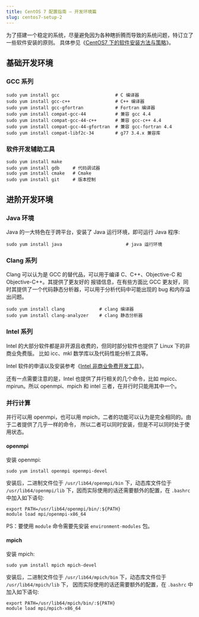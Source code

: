 ```yaml
---
title: CentOS 7 配置指南 — 开发环境篇
slug: centos7-setup-2
---
```

为了搭建一个稳定的系统，尽量避免因为各种瞎折腾而导致的系统问题，特订立了一些软件安装的原则。
具体参见《[CentOS7 下的软件安装方法与策略](/how-to-install-softwares-under-centos-7/)》。
## 基础开发环境

### GCC 系列

    sudo yum install gcc                     # C 编译器
    sudo yum install gcc-c++                 # C++ 编译器
    sudo yum install gcc-gfortran            # Fortran 编译器
    sudo yum install compat-gcc-44           # 兼容 gcc 4.4
    sudo yum install compat-gcc-44-c++       # 兼容 gcc-c++ 4.4
    sudo yum install compat-gcc-44-gfortran  # 兼容 gcc-fortran 4.4
    sudo yum install compat-libf2c-34        # g77 3.4.x 兼容库

### 软件开发辅助工具

    sudo yum install make
    sudo yum install gdb     # 代码调试器
    sudo yum install cmake   # Cmake
    sudo yum install git     # 版本控制


## 进阶开发环境

### Java 环境

Java 的一大特色在于跨平台，安装了 Java 运行环境，即可运行 Java 程序:

    sudo yum install java                        # java 运行环境

### Clang 系列

Clang 可以认为是 GCC 的替代品，可以用于编译 C、C++、Objective-C 和 Objective-C++。其提供了更友好的
报错信息，在有些方面比 GCC 更友好，同时其提供了一个代码静态分析器，可以用于分析代码中可能出现的 bug 和内存溢出问题。

    sudo yum install clang             # clang 编译器
    sudo yum install clang-analyzer    # clang 静态分析器

### Intel 系列

Intel 的大部分软件都是非开源且收费的，但同时部分软件也提供了 Linux 下的非商业免费版。
比如 icc、mkl 数学库以及代码性能分析工具等。

Intel 软件的申请以及安装参考《[Intel 非商业免费开发工具](/intel-non-commercial-software.html)》。

还有一点需要注意的是，Intel 也提供了并行相关的几个命令，比如 mpicc、mpirun。所以 openmpi、mpich
和 intel 三者，在并行时只能用其中一个。

### 并行计算

并行可以用 openmpi，也可以用 mpich，二者的功能可以认为是完全相同的。由于二者提供了几乎一样的命令，
所以二者可以同时安装，但是不可以同时处于使用状态。

#### openmpi

安装 openmpi:

    sudo yum install openmpi openmpi-devel

安装后，二进制文件位于 `/usr/lib64/openmpi/bin` 下，动态库文件位于 `/usr/lib64/openmpi/lib`
下，因而实际使用的话还需要额外的配置，在 `.bashrc` 中加入如下语句:

    export PATH=/usr/lib64/openmpi/bin/:${PATH}
    module load mpi/openmpi-x86_64

PS：要使用 `module` 命令需要先安装 `environment-modules` 包。

#### mpich

安装 mpich:

    sudo yum install mpich mpich-devel

安装后，二进制文件位于 `/usr/lib64/mpich/bin` 下，动态库文件位于 `/usr/lib64/mpich/lib` 下，
因而实际使用的话还需要额外的配置，在 `.bashrc` 中加入如下语句:

    export PATH=/usr/lib64/mpich/bin/:${PATH}
    module load mpi/mpich-x86_64
